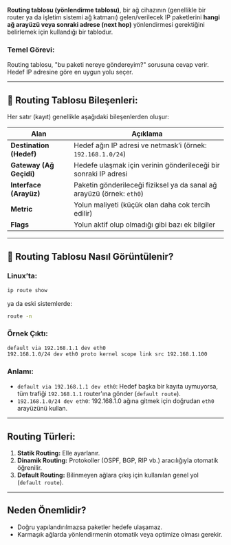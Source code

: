 **Routing tablosu (yönlendirme tablosu)**, bir ağ cihazının (genellikle bir router ya da işletim sistemi ağ katmanı) gelen/verilecek IP paketlerini **hangi ağ arayüzü veya sonraki adrese (next hop)** yönlendirmesi gerektiğini belirlemek için kullandığı bir tablodur.

### Temel Görevi:
Routing tablosu, "bu paketi nereye göndereyim?" sorusuna cevap verir. Hedef IP adresine göre en uygun yolu seçer.

---

## 🧩 Routing Tablosu Bileşenleri:
Her satır (kayıt) genellikle aşağıdaki bileşenlerden oluşur:

| Alan | Açıklama |
|------|----------|
| **Destination (Hedef)** | Hedef ağın IP adresi ve netmask’i (örnek: `192.168.1.0/24`) |
| **Gateway (Ağ Geçidi)** | Hedefe ulaşmak için verinin gönderileceği bir sonraki IP adresi |
| **Interface (Arayüz)** | Paketin gönderileceği fiziksel ya da sanal ağ arayüzü (örnek: `eth0`) |
| **Metric** | Yolun maliyeti (küçük olan daha cok tercih edilir) |
| **Flags** | Yolun aktif olup olmadığı gibi bazı ek bilgiler |

---

## 🔧 Routing Tablosu Nasıl Görüntülenir?

### Linux’ta:
```bash
ip route show
```
ya da eski sistemlerde:
```bash
route -n
```

### Örnek Çıktı:
```
default via 192.168.1.1 dev eth0
192.168.1.0/24 dev eth0 proto kernel scope link src 192.168.1.100
```

### Anlamı:
- `default via 192.168.1.1 dev eth0`: Hedef başka bir kayıta uymuyorsa, tüm trafiği `192.168.1.1` router'ına gönder (`default route`).
- `192.168.1.0/24 dev eth0`: 192.168.1.0 ağına gitmek için doğrudan `eth0` arayüzünü kullan.

---

## Routing Türleri:
1. **Statik Routing:** Elle ayarlanır.
2. **Dinamik Routing:** Protokoller (OSPF, BGP, RIP vb.) aracılığıyla otomatik öğrenilir.
3. **Default Routing:** Bilinmeyen ağlara çıkış için kullanılan genel yol (`default route`).

---

## Neden Önemlidir?
- Doğru yapılandırılmazsa paketler hedefe ulaşamaz.
- Karmaşık ağlarda yönlendirmenin otomatik veya optimize olması gerekir.